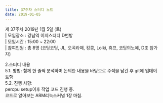 ```yaml
---
title: 37주차 스터디 노트
date: 2019-01-05
---
```


<p>
제 37주차 2019년 1월 5일 (토)<br>
| 모임장소 : 강남역 이지스터디 D번방<br>
| 모임시간 : 15:00 ~ 22:00<br>
| 참여인원 : 총 8명 (코딩코딩, JL, 오곡라떼, 킹콩, Lolki, 휴프, 코딩의노예, D조 참가자)
</p><p>
2.스터디 내용<br>
5.1. 방법: 함께 한 줄씩 분석하며 논의한 내용을 바탕으로 주석을 남긴 후 git에 업데이트함<br>
5.2. 진행 사항:<br>
   percpu setup이후 작업 코드 진행 중.<br>
   코드로 알아보는 ARM리눅스커널 1장 마침.<br>
 
</p>
